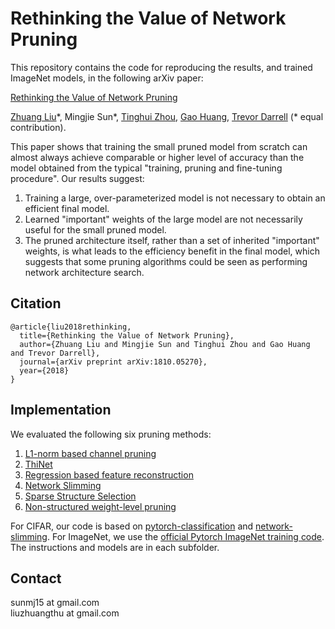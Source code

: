 # Rethinking the Value of Network Pruning
This repository contains the code for reproducing the results, and trained ImageNet models, in the following arXiv paper:  

[Rethinking the Value of Network Pruning](https://arxiv.org/abs/1810.05270) 

[Zhuang Liu](https://liuzhuang13.github.io/)\*, Mingjie Sun\*, [Tinghui Zhou](https://people.eecs.berkeley.edu/~tinghuiz/), [Gao Huang](http://www.gaohuang.net/), [Trevor Darrell](https://people.eecs.berkeley.edu/~trevor/) (\* equal contribution).

This paper shows that training the small pruned model from scratch can almost always achieve comparable or higher level of accuracy than the model obtained from the typical "training, pruning and fine-tuning procedure". Our results suggest:  

1. Training a large, over-parameterized model is not necessary to obtain an efficient final model. 
2. Learned "important" weights of the large model are not necessarily useful for the small pruned model. 
3. The pruned architecture itself, rather than a set of inherited "important" weights, is what leads to the efficiency benefit in the final model, which suggests that some pruning algorithms could be seen as performing network architecture search.

## Citation

```
@article{liu2018rethinking,
  title={Rethinking the Value of Network Pruning},
  author={Zhuang Liu and Mingjie Sun and Tinghui Zhou and Gao Huang and Trevor Darrell},
  journal={arXiv preprint arXiv:1810.05270},
  year={2018}
}
```

## Implementation
We evaluated the following six pruning methods:  

1. [L1-norm based channel pruning](https://arxiv.org/abs/1608.08710)
2. [ThiNet](https://arxiv.org/abs/1707.06342)
3. [Regression based feature reconstruction](https://arxiv.org/abs/1707.06168)
4. [Network Slimming](https://arxiv.org/abs/1708.06519)
5. [Sparse Structure Selection](https://arxiv.org/abs/1707.01213)
6. [Non-structured weight-level pruning](https://arxiv.org/abs/1506.02626)

For CIFAR, our code is based on [pytorch-classification](https://github.com/bearpaw/pytorch-classification) and [network-slimming](https://github.com/Eric-mingjie/network-slimming). For ImageNet, we use the [official Pytorch ImageNet training code](https://github.com/pytorch/examples/blob/0.3.1/imagenet/main.py). The instructions and models are in each subfolder.

## Contact
sunmj15 at gmail.com  
liuzhuangthu at gmail.com
